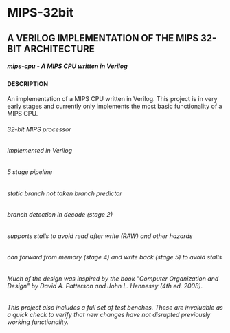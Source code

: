 # MIPS-32bit
## A VERILOG IMPLEMENTATION OF THE MIPS 32-BIT ARCHITECTURE
##### mips-cpu - A MIPS CPU written in Verilog


#### DESCRIPTION

An implementation of a MIPS CPU written in Verilog. This project is in very early stages and currently only implements the most basic functionality of a MIPS CPU.
###### 32-bit MIPS processor
###### implemented in Verilog
###### 5 stage pipeline
###### static branch not taken branch predictor
###### branch detection in decode (stage 2)
###### supports stalls to avoid read after write (RAW) and other hazards
###### can forward from memory (stage 4) and write back (stage 5) to avoid stalls
###### Much of the design was inspired by the book "Computer Organization and Design" by David A. Patterson and John L. Hennessy (4th ed. 2008).
###### This project also includes a full set of test benches. These are invaluable as a quick check to verify that new changes have not disrupted previously working functionality.
